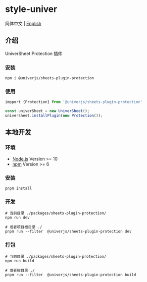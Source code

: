 # style-univer

简体中文 | [English](./README.md)

## 介绍

UniverSheet Protection 插件

### 安装

```shell
npm i @univerjs/sheets-plugin-protection
```

### 使用

```js
impport {Protection} from '@univerjs/sheets-plugin-protection'

const univerSheet = new UniverSheet();
univerSheet.installPlugin(new Protection());
```

## 本地开发

### 环境

-   [Node.js](https://nodejs.org/en/) Version >= 10
-   [npm](https://www.npmjs.com/) Version >= 6

### 安装

```
pnpm install
```

### 开发

```
# 当前目录 ./packages/sheets-plugin-protection/
npm run dev

# 或者项目根目录 ./
pnpm run --filter  @univerjs/sheets-plugin-protection dev
```

### 打包

```
# 当前目录 ./packages/sheets-plugin-protection/
npm run build

# 或者根目录 ./
pnpm run --filter  @univerjs/sheets-plugin-protection build
```
